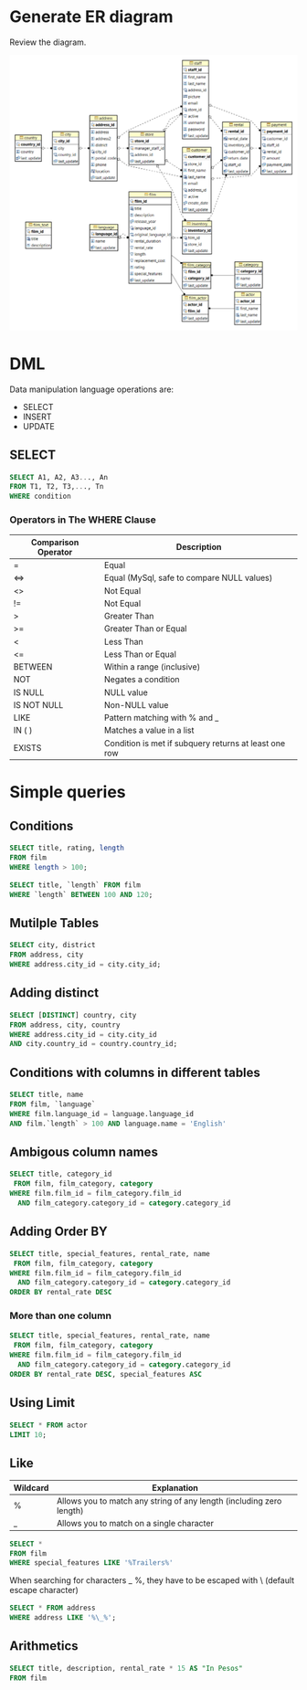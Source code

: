 # Generate ER diagram

Review the diagram.

![sakila-tables](../images/sakila-tables.png)

# DML
Data manipulation language operations are:

- SELECT
- INSERT
- UPDATE

## SELECT

```sql
SELECT A1, A2, A3..., An
FROM T1, T2, T3,..., Tn
WHERE condition
```

### Operators in The WHERE Clause

| Comparison Operator | Description                                           |
|---------------------|-------------------------------------------------------|
| =                   | Equal                                                 |
| <=>                 | Equal (MySql, safe to compare NULL values)            |
| <>                  | Not Equal                                             |
| !=                  | Not Equal                                             |
| >                   | Greater Than                                          |
| >=                  | Greater Than or Equal                                 |
| <                   | Less Than                                             |
| <=                  | Less Than or Equal                                    |
| BETWEEN             | Within a range (inclusive)                            |
| NOT                 | Negates a condition                                   |
| IS NULL             | NULL value                                            |
| IS NOT NULL         | Non-NULL value                                        |
| LIKE                | Pattern matching with % and _                         |
| IN ( )              | Matches a value in a list                             |
| EXISTS              | Condition is met if subquery returns at least one row |

# Simple queries

## Conditions
```sql
SELECT title, rating, length
FROM film
WHERE length > 100;
```
```sql
SELECT title, `length` FROM film
WHERE `length` BETWEEN 100 AND 120;
```

## Mutilple Tables
```sql
SELECT city, district
FROM address, city
WHERE address.city_id = city.city_id;
```

## Adding distinct
```sql
SELECT [DISTINCT] country, city
FROM address, city, country
WHERE address.city_id = city.city_id
AND city.country_id = country.country_id;
```

## Conditions with columns in different tables 
```sql
SELECT title, name
FROM film, `language`
WHERE film.language_id = language.language_id
AND film.`length` > 100 AND language.name = 'English'
```

## Ambigous column names
```sql
SELECT title, category_id
 FROM film, film_category, category
WHERE film.film_id = film_category.film_id 
  AND film_category.category_id = category.category_id
``` 

## Adding Order BY
```sql
SELECT title, special_features, rental_rate, name
 FROM film, film_category, category
WHERE film.film_id = film_category.film_id 
  AND film_category.category_id = category.category_id
ORDER BY rental_rate DESC
```
### More than one column
```sql
SELECT title, special_features, rental_rate, name
 FROM film, film_category, category
WHERE film.film_id = film_category.film_id 
  AND film_category.category_id = category.category_id
ORDER BY rental_rate DESC, special_features ASC
```
## Using Limit
```sql
SELECT * FROM actor
LIMIT 10;
```

## Like

| Wildcard | Explanation                                                          |
|----------|----------------------------------------------------------------------|
| %        | Allows you to match any string of any length (including zero length) |
| _        | Allows you to match on a single character                            |

```sql
SELECT *
FROM film
WHERE special_features LIKE '%Trailers%'
```
When searching for characters _ %, they have to be escaped with \ (default escape character)

```sql
SELECT * FROM address
WHERE address LIKE '%\_%';
```
## Arithmetics
```sql
SELECT title, description, rental_rate * 15 AS "In Pesos" 
FROM film
```
